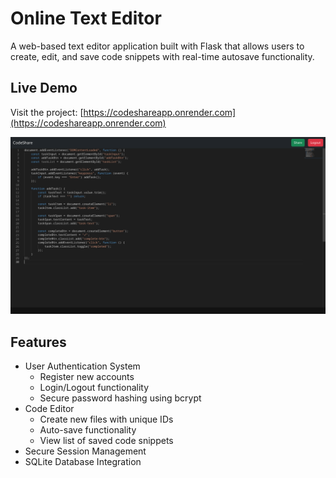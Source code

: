 # Online Text Editor

A web-based text editor application built with Flask that allows users to create, edit, and save code snippets with real-time autosave functionality.

## Live Demo
Visit the project: [https://codeshareapp.onrender.com](https://codeshareapp.onrender.com)

![Alt text](static/codeshare.png)

## Features

- User Authentication System
  - Register new accounts
  - Login/Logout functionality
  - Secure password hashing using bcrypt
- Code Editor
  - Create new files with unique IDs
  - Auto-save functionality
  - View list of saved code snippets
- Secure Session Management
- SQLite Database Integration
